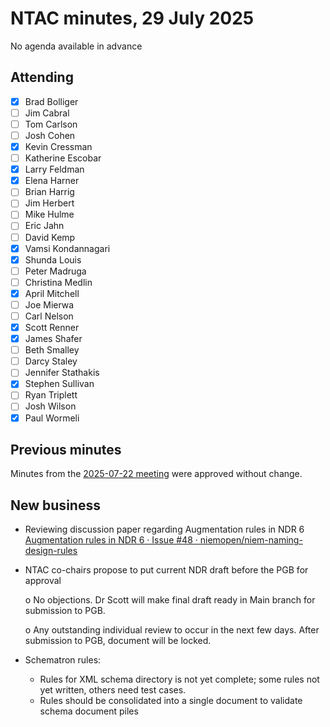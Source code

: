 # NTAC minutes, 29 July 2025

No agenda available in advance

## Attending

- [x] Brad Bolliger
- [ ] Jim Cabral
- [ ] Tom Carlson
- [ ] Josh Cohen
- [x] Kevin Cressman
- [ ] Katherine Escobar
- [x] Larry Feldman
- [x] Elena Harner
- [ ] Brian Harrig
- [ ] Jim Herbert
- [ ] Mike Hulme
- [ ] Eric Jahn
- [ ] David Kemp
- [x] Vamsi Kondannagari
- [x] Shunda Louis
- [ ] Peter Madruga
- [ ] Christina Medlin
- [x] April Mitchell
- [ ] Joe Mierwa
- [ ] Carl Nelson
- [x] Scott Renner
- [x] James Shafer
- [ ] Beth Smalley
- [ ] Darcy Staley 
- [ ] Jennifer Stathakis
- [x] Stephen Sullivan
- [ ] Ryan Triplett
- [ ] Josh Wilson
- [x] Paul Wormeli

## Previous minutes

Minutes from the [2025-07-22 meeting](2025-07-22-minutes.md) were approved without change.

## New business

* Reviewing discussion paper regarding Augmentation rules in NDR 6 [Augmentation rules in NDR 6 · Issue #48 · niemopen/niem-naming-design-rules](https://urldefense.us/v2/url?u=https-3A__github.com_niemopen_niem-2Dnaming-2Ddesign-2Drules_issues_48&d=DwMF-g&c=Al8V6E3U0yBSSEuVtdZbGtsvjPA49U3WmtZAsdW0D_Q&r=ZM6yFL4cNV2bF3fyeJ0QYg&m=1nJNPpHTDW8M1hRM-8UqAbcF0LI0FYEGbTvxB8yn46uYbDLHkCIdvLhr7slB-m5h&s=kw7A6GxWmto5ZkuDpL7yBhLvARKtfBuQjYMh5NjYG0E&e=)

* NTAC co-chairs propose to put current NDR draft before the PGB for approval

  o  No objections. Dr Scott will make final draft ready in Main branch for submission to PGB.

  o  Any outstanding individual review to occur in the next few days. After submission to PGB, document will be locked.

* Schematron rules:
  *  Rules for XML schema directory is not yet complete; some rules not yet written, others need test cases.
  * Rules should be consolidated into a single document to validate schema document piles
